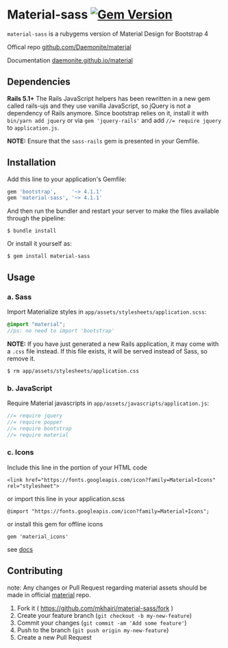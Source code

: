 # Material-sass [![Gem Version](https://badge.fury.io/rb/material-sass.svg)](http://badge.fury.io/rb/material-sass)

`material-sass` is a rubygems version of Material Design for Bootstrap 4

Offical repo  [github.com/Daemonite/material](https://github.com/Daemonite/material)

Documentation [daemonite.github.io/material](http://daemonite.github.io/material)


## Dependencies

**Rails 5.1+**
The Rails JavaScript helpers has been rewritten in a new gem called rails-ujs and they use vanilla JavaScript, so jQuery is not a dependency of Rails anymore. 
Since bootstrap relies on it, install it with ```bin/yarn add jquery``` or via ```gem 'jquery-rails'```  and add ```//= require jquery``` to ```application.js```. 

**NOTE:** Ensure that the `sass-rails` gem is presented in your Gemfile.



## Installation

Add this line to your application's Gemfile:

```ruby
gem 'bootstrap',     '~> 4.1.1'
gem 'material-sass', '~> 4.1.1'
```
And then run the bundler and restart your server to make the files available through the pipeline:

```console
$ bundle install
```

Or install it yourself as:

```console
$ gem install material-sass
```

## Usage

### a. Sass

Import Materialize styles in `app/assets/stylesheets/application.scss`:

```scss
@import "material";
//ps: no need to import 'bootstrap'
```

**NOTE:** If you have just generated a new Rails application, it  may come with a `.css` file instead. If this file exists, it will be served instead of Sass, so remove it.

```console
$ rm app/assets/stylesheets/application.css
```

### b. JavaScript

Require Material javascripts in `app/assets/javascripts/application.js`:

```js
//= require jquery
//= require popper
//= require bootstrap
//= require material
```

### c. Icons

Include this line in the <head>portion of your HTML code

``` <link href="https://fonts.googleapis.com/icon?family=Material+Icons" rel="stylesheet"> ```

or import this line in your application.scss

``` @import "https://fonts.googleapis.com/icon?family=Material+Icons"; ```

or install this gem for offline icons

``` gem 'material_icons' ```

see [docs](https://github.com/Angelmmiguel/material_icons)

## Contributing
note: Any changes or Pull Request regarding material assets should be made in official [material](https://github.com/Daemonite/material) repo.

1. Fork it ( https://github.com/mkhairi/material-sass/fork )
2. Create your feature branch (`git checkout -b my-new-feature`)
3. Commit your changes (`git commit -am 'Add some feature'`)
4. Push to the branch (`git push origin my-new-feature`)
5. Create a new Pull Request
